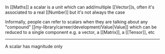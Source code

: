 In [[Maths]] a scalar is a unit which can add/multiple [[Vector]]s, often it's associated to a real [[Number]] but it's not always the case

Informally, people can refer to scalars when they are talking about any "compound" [[my-library/carreer/development/Value|Value]] which can be reduced to a single component e.g. a vector, a [[Matrix]], a [[Tensor]], etc

---

A scalar has magnitude only